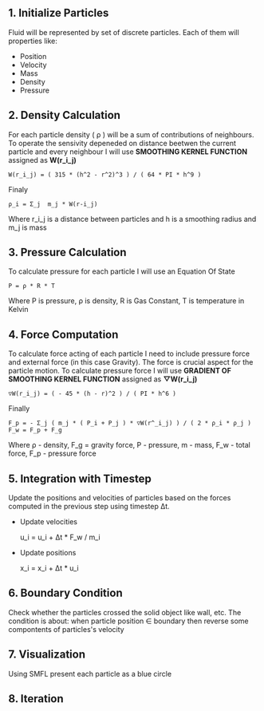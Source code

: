 ## 1. Initialize Particles

Fluid will be represented by set of discrete particles. Each of them will properties like:

- Position
- Velocity
- Mass
- Density
- Pressure

## 2. Density Calculation

For each particle density ( ρ ) will be a sum of contributions of neighbours. To operate the sensivity depeneded on distance beetwen the current particle and every neighbour I will use **SMOOTHING KERNEL FUNCTION** assigned as **W(r_i_j)**

    W(r_i_j) = ( 315 * (h^2 - r^2)^3 ) / ( 64 * PI * h^9 )

Finaly

    ρ_i = Σ_j  m_j * W(r-i_j)

Where r_i_j is a distance between particles and h is a smoothing radius and m_j is mass

## 3. Pressure Calculation

To calculate pressure for each particle I will use an Equation Of State

    P = ρ * R * T

Where P is pressure, ρ is density, R is Gas Constant, T is temperature in Kelvin

## 4. Force Computation

To calculate force acting of each particle I need to include pressure force and external force (in this case Gravity). The force is crucial aspect for the particle motion. To calculate pressure force I will use **GRADIENT OF SMOOTHING KERNEL FUNCTION** assigned as **▽W(r_i_j)**

    ▽W(r_i_j) = ( - 45 * (h - r)^2 ) / ( PI * h^6 )

Finally

    F_p = - Σ_j ( m_j * ( P_i + P_j ) * ▽W(r^_i_j) ) / ( 2 * ρ_i * ρ_j )
    F_w = F_p + F_g

Where ρ - density, F_g = gravity force, P - pressure, m - mass, F_w - total force, F_p - pressure force

## 5. Integration with Timestep

Update the positions and velocities of particles based on the forces computed in the previous step using timestep Δt.

- Update velocities

  u_i = u_i + Δt * F_w / m_i

- Update positions

  x_i = x_i + Δt * u_i

## 6. Boundary Condition

Check whether the particles crossed the solid object like wall, etc.
The condition is about: when particle position ∈ boundary then reverse some compontents of particles's velocity

## 7. Visualization
Using SMFL present each particle as a blue circle

## 8. Iteration

